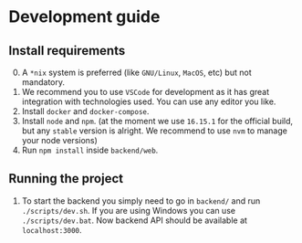 Development guide
===

## Install requirements
0. A `*nix` system is preferred (like `GNU/Linux`, `MacOS`, etc) but not mandatory.
1. We recommend you to use `VSCode` for development as it has great integration with technologies used. You can use any editor you like.
2. Install `docker` and `docker-compose`.
3. Install `node` and `npm`. (at the moment we use `16.15.1` for the official build, but any `stable` version is alright. We recommend to use `nvm` to manage your node versions)
4. Run `npm install` inside `backend/web`.

## Running the project
1. To start the backend you simply need to go in `backend/` and run `./scripts/dev.sh`. If you are using Windows you can use `./scripts/dev.bat`. Now backend API should be available at `localhost:3000`.
